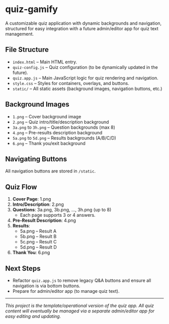 # quiz-gamify

A customizable quiz application with dynamic backgrounds and navigation, structured for easy integration with a future admin/editor app for quiz text management.

## File Structure

- `index.html` – Main HTML entry.
- `quiz-config.js` – Quiz configuration (to be dynamically updated in the future).
- `quiz.app.js` – Main JavaScript logic for quiz rendering and navigation.
- `style.css` – Styles for containers, overlays, and buttons.
- `static/` – All static assets (background images, navigation buttons, etc.)

## Background Images

- `1.png`  – Cover background image
- `2.png`  – Quiz intro/title/description background
- `3a.png` to `3h.png` – Question backgrounds (max 8)
- `4.png`  – Pre-results description background
- `5a.png` to `5d.png` – Results backgrounds (A/B/C/D)
- `6.png`  – Thank you/exit background

## Navigating Buttons

All navigation buttons are stored in `/static`.

## Quiz Flow

1. **Cover Page**: 1.png
2. **Intro/Description**: 2.png
3. **Questions**: 3a.png, 3b.png, ..., 3h.png (up to 8)
   - Each page supports 3 or 4 answers.
4. **Pre-Result Description**: 4.png
5. **Results**:
   - 5a.png – Result A
   - 5b.png – Result B
   - 5c.png – Result C
   - 5d.png – Result D
6. **Thank You**: 6.png

## Next Steps

- Refactor `quiz.app.js` to remove legacy Q&A buttons and ensure all navigation is via bottom buttons.
- Prepare for admin/editor app (to manage quiz text).

---

*This project is the template/operational version of the quiz app. All quiz content will eventually be managed via a separate admin/editor app for easy editing and updating.*

